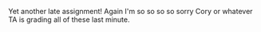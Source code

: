 Yet another late assignment! Again I'm so so so so sorry Cory or whatever TA is grading all of these last minute.